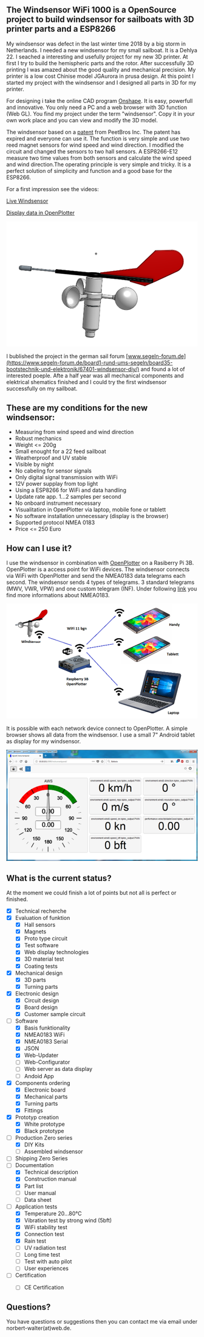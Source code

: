 ## The Windsensor WiFi 1000 is a OpenSource project to build windsensor for sailboats with 3D printer parts and a ESP8266

My windsensor was defect in the last winter time 2018 by a big storm in Netherlands. I needed a new windsensor for my small sailboat. It is a Dehlya 22. I seached a interesting and usefully project for my new 3D printer. At first I try to build the hemispheric parts and the rotor. After successfully 3D printing I was amazed about the good quality and mechanical precision. My printer is a low cost Chinise model JGAurora in prusa design. At this point I started my project with the windsensor and I designed all parts in 3D for my printer.

For designing i take the online CAD program [Onshape](https://www.onshape.com). It is easy, powerfull and innovative. You only need a PC and a web browser with 3D function (Web GL). You find my project under the term "windsensor". Copy it in your own work place and you can view and modify the 3D model.

The windsensor based on a [patent](Patents/US5231876.pdf) from PeetBros Inc. The patent has expired and everyone can use it. The function is very simple and use two reed magnet sensors for wind speed and wind direction. I modified the circuit and changed the sensors to two hall sensors. A ESP8266-E12 measure two time values from both sensors and calculate the wind speed and wind direction.The operating principle is very simple and tricky. It is a perfect solution of simplicity and function and a good base for the ESP8266.

For a first impression see the videos:

[Live Windsensor](https://www.youtube.com/watch?v=ME7WqSQ8mfY) 

[Display data in OpenPlotter](https://www.youtube.com/watch?v=0nfqlGNmgYI) 

![alt text](Pictures/Windsensor2.png)

I bublished the project in the german sail forum [www.segeln-forum.de](https://www.segeln-forum.de/board1-rund-ums-segeln/board35-bootstechnik-und-elektronik/67401-windsensor-diy/) and found a lot of interested poeple. Afte a half year was all mechanical components and elektrical shematics finished and I could try the first windsensor successfully on my sailboat.

## These are my conditions for the new windsensor:

* Measuring from wind speed and wind direction
* Robust mechanics
* Weight <= 200g
* Small enought for a 22 feed sailboat
* Weatherproof and UV stable
* Visible by night
* No cabeling for sensor signals
* Only digital signal transmission with WiFi
* 12V power supplay from top light
* Using a ESP8266 for WiFi and data handling
* Update rate app. 1...2 samples per second
* No onboard instrument necessary
* Visualitation in OpenPlotter via laptop, mobile fone or tablett
* No software installation unnecessary (display is the browser)
* Supported protocol NMEA 0183
* Price <= 250 Euro

## How can I use it?

I use the windsensor in combination with [OpenPlotter](http://www.sailoog.com/openplotter) on a Rasiberry Pi 3B. OpenPlotter is a access point for WiFi devices. The windsensor connects via WiFi with OpenPlotter and send the NMEA0183 data telegrams each second. The windsensor sends 4 types of telegrams. 3 standard telegrams (MWV, VWR, VPW) and one custom telegram (INF). Under following [link](http://www.nmea.de/nmea0183datensaetze.html) you find more informations about NMEA0183. 



![alt text](Pictures/Windsensor_Raspi_Handy_Laptop.png)

It is possible with each network device connect to OpenPlotter. A simple browser shows all data from the windsensor. I use a small 7" Android tablet as display for my windsensor.

![alt text](Pictures/OpenPlotter_InstrumetPanel.png)

## What is the current status?

At the moment we could finish a lot of points but not all is perfect or finished.

- [x] Technical recherche
- [x] Evaluation of funktion
    - [x] Hall sensors
    - [x] Magnets
    - [x] Proto type circuit
    - [x] Test software
    - [x] Web display technologies
    - [x] 3D material test
    - [x] Coating tests
- [x] Mechanical design
    - [x] 3D parts
    - [x] Turning parts
- [x] Electronic design
    - [x] Circuit design
    - [x] Board design
    - [x] Customer sample circuit
- [ ] Software
    - [x] Basis funktionality
    - [x] NMEA0183 WiFi
    - [x] NMEA0183 Serial
    - [x] JSON
    - [x] Web-Updater
    - [ ] Web-Configurator
    - [ ] Web server as data display
    - [ ] Andoid App
- [x] Components ordering
    - [x] Electronic board
    - [x] Mechanical parts
    - [x] Turning parts
    - [x] Fittings
- [x] Prototyp creation
    - [x] White prototype
    - [x] Black prototype
- [ ] Production Zero series
    - [x] DIY Kits
    - [ ] Assembled windsensor
- [ ] Shipping Zero Series
- [ ] Documentation
    - [x] Technical description
    - [x] Construction manual
    - [x] Part list
    - [ ] User manual
    - [ ] Data sheet
- [ ] Application tests
    - [x] Temperature 20...80°C
    - [x] Vibration test by strong wind (5bft)
    - [x] WiFi stability test
    - [x] Connection test
    - [x] Rain test
    - [ ] UV radiation test
    - [ ] Long time test
    - [ ] Test with auto pilot
    - [ ] User experiences
- [ ] Certification
    - [ ] CE Certification


## Questions?

You have questions or suggestions then you can contact me via email under norbert-walter(at)web.de.